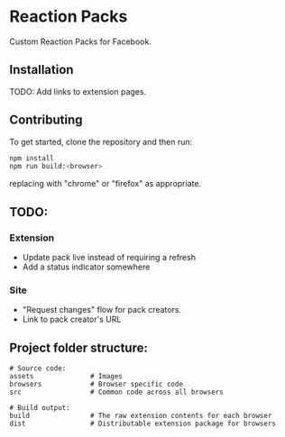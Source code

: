 # Reaction Packs

Custom Reaction Packs for Facebook.


## Installation

TODO: Add links to extension pages.


## Contributing

To get started, clone the repository and then run:

```bash
npm install
npm run build:<browser>
```

replacing <browser> with "chrome" or "firefox" as appropriate.


## TODO:

### Extension

* Update pack live instead of requiring a refresh
* Add a status indicator somewhere

### Site

* "Request changes" flow for pack creators.
* Link to pack creator's URL


## Project folder structure:

    # Source code: 
    assets              # Images
    browsers            # Browser specific code
    src                 # Common code across all browsers

    # Build output:
    build               # The raw extension contents for each browser
    dist                # Distributable extension package for browsers
